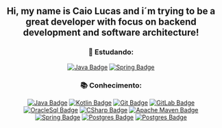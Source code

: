 <div align="center">
  <h2>Hi, my name is Caio Lucas and i´m trying to be a great developer with focus on backend development and software architecture!</h2>
</div>

<div align="center">

### 🚀 Estudando:
<a href="https://www.w3schools.com/java/" target="_blank"> ![Java Badge](https://img.shields.io/badge/-Java-red?style=flat&logo=java&logoColor=white)</a>
<a href="https://www.w3schools.com/spring/" target="_blank"> ![Spring Badge](https://img.shields.io/badge/-Spring-339933?style=flat&logo=spring&logoColor=white)</a>

### 📚 Conhecimento:
<a href="https://www.w3schools.com/java/" target="_blank"> ![Java Badge](https://img.shields.io/badge/-Java-red?style=flat&logo=java&logoColor=white)</a>
<a href="https://www.w3schools.com/cs/" target="_blank"> ![Kotlin Badge](https://img.shields.io/badge/-Kotlin-1572B6?style=flat&logo=csharp&logoColor=white)</a>
<a href="https://git-scm.com" target="_blank"> ![Git Badge](https://img.shields.io/badge/-Git-black?style=flat&logo=git&logoColor=white)</a>
<a href="https://git-scm.com" target="_blank"> ![GitLab Badge](https://img.shields.io/badge/-GitLab-orange?style=flat&logo=git&logoColor=white)</a>
<a href="https://www.oracle.com/br/database/technologies/appdev/sqldeveloper-landing.html" target="_blank"> ![OracleSql Badge](https://img.shields.io/badge/-Oracle-red?style=flat&logo=oracle&logoColor=white)</a>
<a href="https://www.w3schools.com/cs/" target="_blank"> ![CSharp Badge](https://img.shields.io/badge/-CSharp-1572B6?style=flat&logo=csharp&logoColor=white)</a>
<a href="https://www.w3schools.com/cs/" target="_blank"> ![Apache Maven Badge](https://img.shields.io/badge/-ApacheMaven-purple?style=flat&logo=apachemaven&logoColor=white)</a>
<a href="https://www.w3schools.com/spring/" target="_blank"> ![Spring Badge](https://img.shields.io/badge/-Spring-339933?style=flat&logo=spring&logoColor=white)</a>
<a href="https://www.w3schools.com/cs/" target="_blank"> ![Postgres Badge](https://img.shields.io/badge/-PostgresSQL-blue?style=flat&logo=postgressql&logoColor=white)</a>
<a href="https://www.w3schools.com/cs/" target="_blank"> ![Postgres Badge](https://img.shields.io/badge/-MongoSQL-green?style=flat&logo=mongosql&logoColor=white)</a>
</div>
